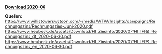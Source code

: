 [**Download 2020-06**](https://downgit.github.io/#/home?url=https://github.com/GeorgGoldbach/Zinsarchiv/tree/master/2020-06)

**Quellen:**
https://www.willistowerswatson.com/-/media/WTW/Insights/campaigns/Rechnungszins/Rechnungszins-Juni-2020.pdf
https://www.heubeck.de/assets/Download/HI_Zinsinfo/2020/07/HI_IFRS_Rechnungszins_dt_2020-06-30.pdf
https://www.heubeck.de/assets/Download/HI_Zinsinfo/2020/07/HI_IFRS_Rechnungszins_en_2020-06-30.pdf
